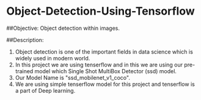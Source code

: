 # Object-Detection-Using-Tensorflow
##Objective:
Object detection within images.

##Description:

1. Object detection is one of the important fields in data science which is widely used in modern world.
2. In this project we are using tenserflow and in this we are using our pre-trained model which Single Shot MultiBox
Detector (ssd) model.
3. Our Model Name is "ssd_mobilenet_v1_coco".
4. We are using simple tenserflow model for this project and tenserflow is a part of Deep learning.
